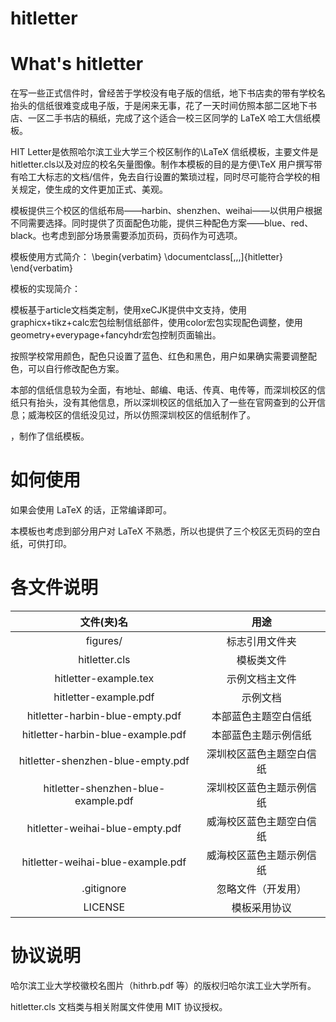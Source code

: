 # hitletter

# What's hitletter

在写一些正式信件时，曾经苦于学校没有电子版的信纸，地下书店卖的带有学校名抬头的信纸很难变成电子版，于是闲来无事，花了一天时间仿照本部二区地下书店、一区二手书店的稿纸，完成了这个适合一校三区同学的 LaTeX 哈工大信纸模板。

HIT Letter是依照哈尔滨工业大学三个校区制作的\LaTeX 信纸模板，主要文件是hitletter.cls以及对应的校名矢量图像。制作本模板的目的是方便\TeX 用户撰写带有哈工大标志的文档/信件，免去自行设置的繁琐过程，同时尽可能符合学校的相关规定，使生成的文件更加正式、美观。

模板提供三个校区的信纸布局——harbin、shenzhen、weihai——以供用户根据不同需要选择。同时提供了页面配色功能，提供三种配色方案——blue、red、black。也考虑到部分场景需要添加页码，页码作为可选项。

模板使用方式简介：
\begin{verbatim}
	\documentclass[<COLOR>,<THEME>,<PAGENUM>,<OTHER>]{hitletter}
\end{verbatim}


模板的实现简介：

模板基于article文档类定制，使用xeCJK提供中文支持，使用graphicx+tikz+calc宏包绘制信纸部件，使用color宏包实现配色调整，使用geometry+everypage+fancyhdr宏包控制页面输出。

按照学校常用颜色，配色只设置了蓝色、红色和黑色，用户如果确实需要调整配色，可以自行修改配色方案。

本部的信纸信息较为全面，有地址、邮编、电话、传真、电传等，而深圳校区的信纸只有抬头，没有其他信息，所以深圳校区的信纸加入了一些在官网查到的公开信息；威海校区的信纸没见过，所以仿照深圳校区的信纸制作了。

，制作了信纸模板。

# 如何使用

如果会使用 LaTeX 的话，正常编译即可。

本模板也考虑到部分用户对 LaTeX 不熟悉，所以也提供了三个校区无页码的空白纸，可供打印。

# 各文件说明

| 文件(夹)名          | 用途 |
|:----:|:----:|
| figures/ | 标志引用文件夹 |
| hitletter.cls | 模板类文件 |
| hitletter-example.tex | 示例文档主文件 |
| hitletter-example.pdf | 示例文档 |
| hitletter-harbin-blue-empty.pdf | 本部蓝色主题空白信纸 |
| hitletter-harbin-blue-example.pdf | 本部蓝色主题示例信纸 |
| hitletter-shenzhen-blue-empty.pdf | 深圳校区蓝色主题空白信纸 |
| hitletter-shenzhen-blue-example.pdf | 深圳校区蓝色主题示例信纸 |
| hitletter-weihai-blue-empty.pdf | 威海校区蓝色主题空白信纸 |
| hitletter-weihai-blue-example.pdf | 威海校区蓝色主题示例信纸 |
| .gitignore| 忽略文件（开发用） |
| LICENSE | 模板采用协议 |

# 协议说明

哈尔滨工业大学校徽校名图片（hithrb.pdf 等）的版权归哈尔滨工业大学所有。

hitletter.cls 文档类与相关附属文件使用 MIT 协议授权。

